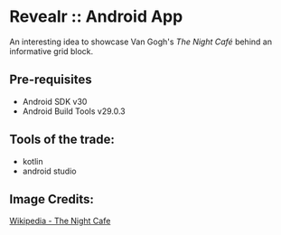 # Revealr :: Android App

An interesting idea to showcase Van Gogh's _The Night Café_ behind an informative grid block.

## Pre-requisites
 * Android SDK v30
 * Android Build Tools v29.0.3

## Tools of the trade:
 * kotlin
 * android studio

## Image Credits:
[Wikipedia - The Night Cafe](https://en.wikipedia.org/wiki/The_Night_Caf%C3%A9)